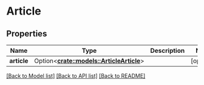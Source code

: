 # Article

## Properties

Name | Type | Description | Notes
------------ | ------------- | ------------- | -------------
**article** | Option<[**crate::models::ArticleArticle**](Article_article.md)> |  | [optional]

[[Back to Model list]](../README.md#documentation-for-models) [[Back to API list]](../README.md#documentation-for-api-endpoints) [[Back to README]](../README.md)


